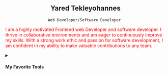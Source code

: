 <h2 align="center"> Yared Tekleyohannes</h2>

<p align="center" ><code>Web Developer/Software Developer </code></p>

<!--
**duyared/duyared** is a ✨ _special_ ✨ repository because its `README.md` (this file) appears on your GitHub profile.

Here are some ideas to get you started:

- 🔭 I’m currently working on ...
- 🌱 I’m currently learning ...
- 👯 I’m looking to collaborate on ...
- 🤔 I’m looking for help with ...
- 💬 Ask me about ...
- 📫 How to reach me: ...
- 😄 Pronouns: ...
- ⚡ Fun fact: ...

[![Anurag's GitHub stats](https://github-readme-stats.vercel.app/api?username=duyared&show_icons=true)](https://github.com/anuraghazra/github-readme-stats)

-->

<span style="color:red">I am a highly motivated Frontend web Developer and software developer. I thrive in collaborative environments and am eager to continuously improve my skills. With a strong work ethic and passion for software development, I am confident in my ability to make valuable contributions to any team.</span>

<details> 
  <summary><h4>My Favorite Tools</h4></summary>

  <h5>Programming and Markup Languages</h5>
           <a href="https://github.com/search?q=user%3Aduyared+language%3Acpp"><img alt="C++" src="https://custom-icon-badges.demolab.com/badge/C++-9C033A.svg?logo=cpp2&logoColor=white"></a>
      <a href="https://github.com/search?q=user%3Aduyared+language%3Acss"><img alt="CSS" src="https://img.shields.io/badge/CSS-1572B6.svg?logo=css3&logoColor=white"></a>
      <a href="https://github.com/search?q=user%3Aduyared+language%3Ahtml"><img alt="HTML" src="https://img.shields.io/badge/HTML-E34F26.svg?logo=html5&logoColor=white"></a>
      <a href="https://github.com/search?q=user%3Aduyared+language%3Ajava"><img alt="Java" src="https://custom-icon-badges.demolab.com/badge/Java-007396.svg?logo=java&logoColor=white"></a>
      <a href="https://github.com/search?q=user%3Aduyared+language%3Ajavascript"><img alt="JavaScript" src="https://img.shields.io/badge/JavaScript-F7DF1E.svg?logo=javascript&logoColor=black"></a>
      <a href="https://github.com/search?q=user%3Aduyared+language%3Apython"><img alt="Python" src="https://img.shields.io/badge/Python-14354C.svg?logo=python&logoColor=white"></a>
      <a href="https://github.com/search?q=user%3Aduyared+language%3Asql"><img alt="SQL" src="https://custom-icon-badges.demolab.com/badge/SQL-025E8C.svg?logo=database&logoColor=white"></a>

<h5>Frameworks and Libraries</h5>
 <a href="#"><img alt="React" src="https://img.shields.io/badge/React-20232a.svg?logo=react&logoColor=%2361DAFB"></a>





  

  



